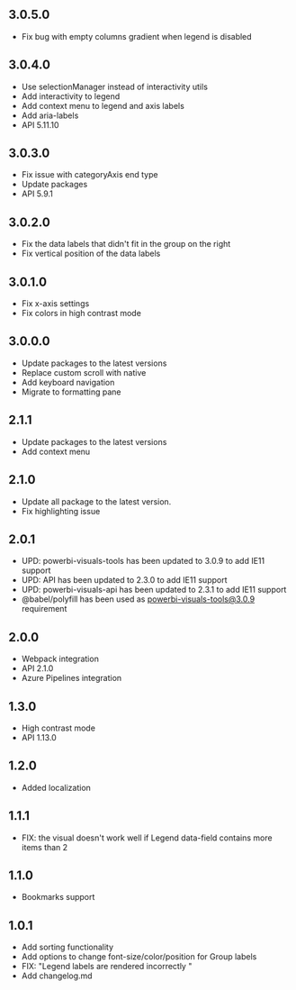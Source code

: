 
## 3.0.5.0
* Fix bug with empty columns gradient when legend is disabled

## 3.0.4.0
* Use selectionManager instead of interactivity utils
* Add interactivity to legend
* Add context menu to legend and axis labels
* Add aria-labels
* API 5.11.10

## 3.0.3.0
* Fix issue with categoryAxis end type
* Update packages
* API 5.9.1

## 3.0.2.0
* Fix the data labels that didn't fit in the group on the right
* Fix vertical position of the data labels

## 3.0.1.0
* Fix x-axis settings
* Fix colors in high contrast mode

## 3.0.0.0
* Update packages to the latest versions
* Replace custom scroll with native
* Add keyboard navigation
* Migrate to formatting pane

## 2.1.1
* Update packages to the latest versions
* Add context menu

## 2.1.0
* Update all package to the latest version.
* Fix highlighting issue

## 2.0.1
* UPD: powerbi-visuals-tools has been updated to 3.0.9 to add IE11 support
* UPD: API has been updated to 2.3.0 to add IE11 support
* UPD: powerbi-visuals-api has been updated to 2.3.1 to add IE11 support
* @babel/polyfill has been used as powerbi-visuals-tools@3.0.9 requirement

## 2.0.0
* Webpack integration
* API 2.1.0
* Azure Pipelines integration

## 1.3.0
* High contrast mode
* API 1.13.0

## 1.2.0
* Added localization

## 1.1.1
* FIX: the visual doesn't work well if Legend data-field contains more items than 2

## 1.1.0
* Bookmarks support

## 1.0.1
* Add sorting functionality
* Add options to change font-size/color/position for Group labels
* FIX: "Legend labels are rendered incorrectly "
* Add changelog.md